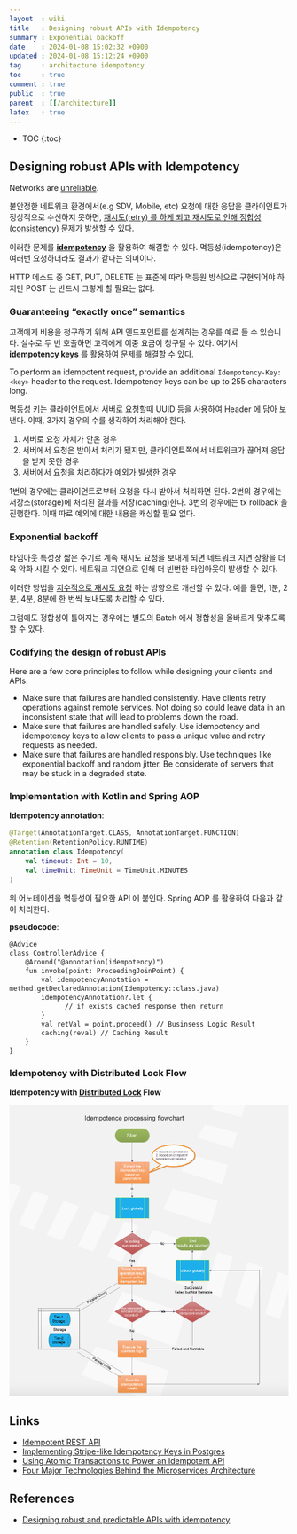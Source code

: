 ```yaml
---
layout  : wiki
title   : Designing robust APIs with Idempotency
summary : Exponential backoff
date    : 2024-01-08 15:02:32 +0900
updated : 2024-01-08 15:12:24 +0900
tag     : architecture idempotency
toc     : true
comment : true
public  : true
parent  : [[/architecture]]
latex   : true
---
```

* TOC
{:toc}

## Designing robust APIs with Idempotency

Networks are [unreliable](https://en.wikipedia.org/wiki/Fallacies_of_distributed_computing).

불안정한 네트워크 환경에서(e.g SDV, Mobile, etc) 요청에 대한 응답을 클라이언트가 정상적으로 수신하지 못하면, [재시도(retry) 를 하게 되고 재시도로 인해 정합성(consistency) 문제](https://baekjungho.github.io/wiki/troubleshooting/troubleshooting-idempotency/)가 발생할 수 있다. 

이러한 문제를 __[idempotency](https://baekjungho.github.io/wiki/network/network-idempotency/)__ 을 활용하여 해결할 수 있다. 멱등성(idempotency)은 여러번 요청하더라도 결과가 같다는 의미이다.

HTTP 메소드 중 GET, PUT, DELETE 는 표준에 따라 멱등원 방식으로 구현되어야 하지만 POST 는 반드시 그렇게 할 필요는 없다.

### Guaranteeing “exactly once” semantics

고객에게 비용을 청구하기 위해 API 엔드포인트를 설계하는 경우를 예로 들 수 있습니다. 실수로 두 번 호출하면 고객에게 이중 요금이 청구될 수 있다.
여기서 __[idempotency keys](https://brandur.org/idempotency-keys)__ 를 활용하여 문제를 해결할 수 있다.

To perform an idempotent request, provide an additional `Idempotency-Key: <key>` header to the request. Idempotency keys can be up to 255 characters long.

멱등성 키는 클라이언트에서 서버로 요청할때 UUID 등을 사용하여 Header 에 담아 보낸다. 이때, 3가지 경우의 수를 생각하여 처리해야 한다.

1. 서버로 요청 자체가 안온 경우
2. 서버에서 요청은 받아서 처리가 됐지만, 클라이언트쪽에서 네트워크가 끊어져 응답을 받지 못한 경우
3. 서버에서 요청을 처리하다가 예외가 발생한 경우

1번의 경우에는 클라이언트로부터 요청을 다시 받아서 처리하면 된다. 2번의 경우에는 저장소(storage)에 처리된 결과를 저장(caching)한다.
3번의 경우에는 tx rollback 을 진행한다. 이때 따로 예외에 대한 내용을 캐싱할 필요 없다.

### Exponential backoff

타임아웃 특성상 짧은 주기로 계속 재시도 요청을 보내게 되면 네트워크 지연 상황을 더욱 악화 시킬 수 있다. 네트워크 지연으로 인해 더 빈번한 타임아웃이 발생할 수 있다.

이러한 방법을 [지수적으로 재시도 요청](https://en.wikipedia.org/wiki/Exponential_backoff) 하는 방향으로 개선할 수 있다. 예를 들면, 1분, 2분, 4분, 8분에 한 번씩 보내도록 처리할 수 있다.

그럼에도 정합성이 틀어지는 경우에는 별도의 Batch 에서 정합성을 올바르게 맞추도록 할 수 있다.

### Codifying the design of robust APIs

Here are a few core principles to follow while designing your clients and APIs:
- Make sure that failures are handled consistently. Have clients retry operations against remote services. Not doing so could leave data in an inconsistent state that will lead to problems down the road.
- Make sure that failures are handled safely. Use idempotency and idempotency keys to allow clients to pass a unique value and retry requests as needed.
- Make sure that failures are handled responsibly. Use techniques like exponential backoff and random jitter. Be considerate of servers that may be stuck in a degraded state.

### Implementation with Kotlin and Spring AOP

__Idempotency annotation__:

```kotlin
@Target(AnnotationTarget.CLASS, AnnotationTarget.FUNCTION)
@Retention(RetentionPolicy.RUNTIME)
annotation class Idempotency(
    val timeout: Int = 10,
    val timeUnit: TimeUnit = TimeUnit.MINUTES
)
```

위 어노테이션을 멱등성이 필요한 API 에 붙인다. Spring AOP 를 활용하여 다음과 같이 처리한다.

__pseudocode__:

```
@Advice
class ControllerAdvice {
    @Around("@annotation(idempotency)")
    fun invoke(point: ProceedingJoinPoint) {
        val idempotencyAnnotation = method.getDeclaredAnnotation(Idempotency::class.java)
        idempotencyAnnotation?.let {
              // if exists cached response then return
        }
        val retVal = point.proceed() // Businsess Logic Result
        caching(reval) // Caching Result
    }
}
```

### Idempotency with Distributed Lock Flow

__Idempotency with [Distributed Lock](https://baekjungho.github.io/wiki/spring/spring-concurrency-resolve/#distributed-lock) Flow__

![](/resource/wiki/architecture-idempotency-design/idempotency-lock-flow.png)

## Links

- [Idempotent REST API](https://restfulapi.net/idempotent-rest-apis/)
- [Implementing Stripe-like Idempotency Keys in Postgres](https://brandur.org/idempotency-keys)
- [Using Atomic Transactions to Power an Idempotent API](https://brandur.org/http-transactions)
- [Four Major Technologies Behind the Microservices Architecture](https://www.alibabacloud.com/blog/four-major-technologies-behind-the-microservices-architecture_596216)

## References

- [Designing robust and predictable APIs with idempotency](https://stripe.com/blog/idempotency)
